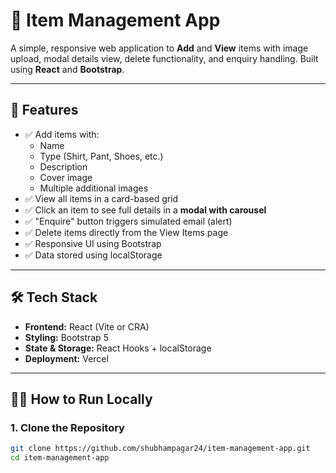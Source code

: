 # 🧺 Item Management App

A simple, responsive web application to **Add** and **View** items with image upload, modal details view, delete functionality, and enquiry handling. Built using **React** and **Bootstrap**.

---

## 🚀 Features

- ✅ Add items with:
  - Name
  - Type (Shirt, Pant, Shoes, etc.)
  - Description
  - Cover image
  - Multiple additional images
- ✅ View all items in a card-based grid
- ✅ Click an item to see full details in a **modal with carousel**
- ✅ "Enquire" button triggers simulated email (alert)
- ✅ Delete items directly from the View Items page
- ✅ Responsive UI using Bootstrap
- ✅ Data stored using localStorage

---

## 🛠️ Tech Stack

- **Frontend:** React (Vite or CRA)
- **Styling:** Bootstrap 5
- **State & Storage:** React Hooks + localStorage
- **Deployment:** Vercel

---

## 🧑‍💻 How to Run Locally

### 1. Clone the Repository
```bash
git clone https://github.com/shubhampagar24/item-management-app.git
cd item-management-app
